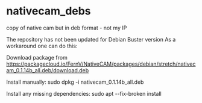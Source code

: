 # nativecam_debs
copy of native cam but in deb  format - not my IP


The repository has not been updated for Debian Buster version
As a workaround one can do this:

Download package from https://packagecloud.io/FernV/NativeCAM/packages/debian/stretch/nativecam_0.1.14b_all.deb/download.deb

Install manually: sudo dpkg -i nativecam_0.1.14b_all.deb

Install any missing dependencies: sudo apt --fix-broken install
